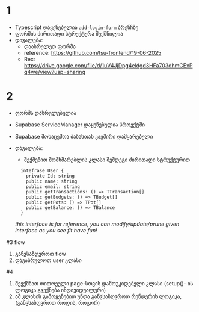# 1

- Typescript დაყენებულია `add-login-form` ბრენჩზე
- ფორმის ძირითადი სტრუქტურა შექმნილია
- დავალება:
  - დაასრულეთ ფორმა
  - reference: https://github.com/tsu-frontend/19-06-2025
  - Rec: https://drive.google.com/file/d/1uV4JjDpg4eldgd3HFa703dhmCExPq4we/view?usp=sharing

# 2

- ფორმა დასრულებულია
- Supabase ServiceManager დაყენებულია პროექტში
- Supabase მონაცემთა ბაზასთან კავშირი დამყარებული

- დავალება:

  - შექმენით მომხმარებლის კლასი შემდეგი ძირითადი სტრუქტურით

  ```
    intefrase User {
      private Id: string
      public name: string
      public email: string
      public getTransactions: () => TTransaction[]
      public getBudgets: () => TBudget[]
      public getPots: () => TPot[]
      public getBalance: () => TBalance
    }
  ```

  _this interface is for reference, you can modify/update/prune given interface as you see fit_
  _have fun!_

#3 flow

1. განვსაზღვროთ flow
2. დავასრულოთ user კლასი

#4

1. შევქმნათ თითოეული page-სთვის დამოუკიდებელი კლასი
   (setup()- ის ლოგიკა გვექნება ინდივიდუალური)
2. ამ კლასის გამოყენებით უნდა განვსაზღვროთ რენდერის ლოგიკა,       (განვსაზღვროთ როდის, როგორ)
